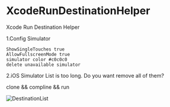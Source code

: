 # XcodeRunDestinationHelper
Xcode Run Destination Helper

1.Config Simulator
```
ShowSingleTouches true
AllowFullscreenMode true
simulator color #c0c0c0
delete unavailable simulator
```

2.iOS Simulator List is too long. Do you want remove all of them?

clone && compline && run  

![DestinationList](https://raw.githubusercontent.com/dacaiguoguogmail/XcodeRunDestinationHelper/master/DestinationList.png)  
